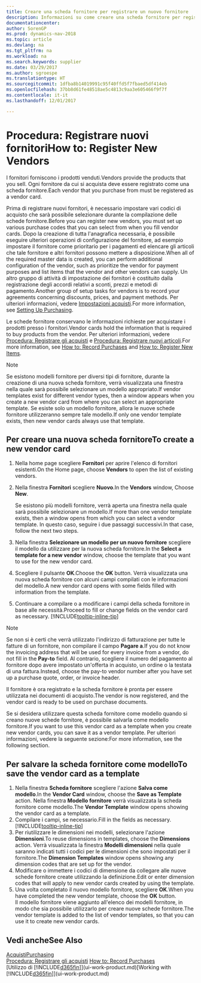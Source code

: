 ```yaml
---
title: Creare una scheda fornitore per registrare un nuovo fornitore
description: Informazioni su come creare una scheda fornitore per registrare un nuovo fornitore.
documentationcenter: 
author: SorenGP
ms.prod: dynamics-nav-2018
ms.topic: article
ms.devlang: na
ms.tgt_pltfrm: na
ms.workload: na
ms.search.keywords: supplier
ms.date: 03/29/2017
ms.author: sgroespe
ms.translationtype: HT
ms.sourcegitcommit: 1dfba8b14019991c95f40ffd5f7fbaed5df414eb
ms.openlocfilehash: 37bb8d61fe48518ae5c4813c9aa3e605466f9f7f
ms.contentlocale: it-it
ms.lasthandoff: 12/01/2017

---
```

# <a name="how-to-register-new-vendors"></a><span data-ttu-id="1e5c9-103">Procedura: Registrare nuovi fornitori</span><span class="sxs-lookup"><span data-stu-id="1e5c9-103">How to: Register New Vendors</span></span>
<span data-ttu-id="1e5c9-104">I fornitori forniscono i prodotti venduti.</span><span class="sxs-lookup"><span data-stu-id="1e5c9-104">Vendors provide the products that you sell.</span></span> <span data-ttu-id="1e5c9-105">Ogni fornitore da cui si acquista deve essere registrato come una scheda fornitore.</span><span class="sxs-lookup"><span data-stu-id="1e5c9-105">Each vendor that you purchase from must be registered as a vendor card.</span></span>

<span data-ttu-id="1e5c9-106">Prima di registrare nuovi fornitori, è necessario impostare vari codici di acquisto che sarà possibile selezionare durante la compilazione delle schede fornitore.</span><span class="sxs-lookup"><span data-stu-id="1e5c9-106">Before you can register new vendors, you must set up various purchase codes that you can select from when you fill vendor cards.</span></span> <span data-ttu-id="1e5c9-107">Dopo la creazione di tutta l'anagrafica necessaria, è possibile eseguire ulteriori operazioni di configurazione del fornitore, ad esempio impostare il fornitore come prioritario per i pagamenti ed elencare gli articoli che tale fornitore e altri fornitori possono mettere a disposizione.</span><span class="sxs-lookup"><span data-stu-id="1e5c9-107">When all of the required master data is created, you can perform additional configuration of the vendor, such as prioritize the vendor for payment purposes and list items that the vendor and other vendors can supply.</span></span> <span data-ttu-id="1e5c9-108">Un altro gruppo di attività di impostazione dei fornitori è costituito dalla registrazione degli accordi relativi a sconti, prezzi e metodi di pagamento.</span><span class="sxs-lookup"><span data-stu-id="1e5c9-108">Another group of setup tasks for vendors is to record your agreements concerning discounts, prices, and payment methods.</span></span> <span data-ttu-id="1e5c9-109">Per ulteriori informazioni, vedere [Impostazioni acquisti](purchasing-setup-purchasing.md).</span><span class="sxs-lookup"><span data-stu-id="1e5c9-109">For more information, see [Setting Up Purchasing](purchasing-setup-purchasing.md).</span></span>

<span data-ttu-id="1e5c9-110">Le schede fornitore conservano le informazioni richieste per acquistare i prodotti presso i fornitori.</span><span class="sxs-lookup"><span data-stu-id="1e5c9-110">Vendor cards hold the information that is required to buy products from the vendor.</span></span> <span data-ttu-id="1e5c9-111">Per ulteriori informazioni, vedere [Procedura: Registrare gli acquisti](purchasing-how-record-purchases.md) e [Procedura: Registrare nuovi articoli](inventory-how-register-new-items.md).</span><span class="sxs-lookup"><span data-stu-id="1e5c9-111">For more information, see [How to: Record Purchases](purchasing-how-record-purchases.md) and [How to: Register New Items](inventory-how-register-new-items.md).</span></span>

> [!NOTE]  
>   <span data-ttu-id="1e5c9-112">Se esistono modelli fornitore per diversi tipi di fornitore, durante la creazione di una nuova scheda fornitore, verrà visualizzata una finestra nella quale sarà possibile selezionare un modello appropriato.</span><span class="sxs-lookup"><span data-stu-id="1e5c9-112">If vendor templates exist for different vendor types, then a window appears when you create a new vendor card from where you can select an appropriate template.</span></span> <span data-ttu-id="1e5c9-113">Se esiste solo un modello fornitore, allora le nuove schede fornitore utilizzeranno sempre tale modello.</span><span class="sxs-lookup"><span data-stu-id="1e5c9-113">If only one vendor template exists, then new vendor cards always use that template.</span></span>

## <a name="to-create-a-new-vendor-card"></a><span data-ttu-id="1e5c9-114">Per creare una nuova scheda fornitore</span><span class="sxs-lookup"><span data-stu-id="1e5c9-114">To create a new vendor card</span></span>
1. <span data-ttu-id="1e5c9-115">Nella home page scegliere **Fornitori** per aprire l'elenco di fornitori esistenti.</span><span class="sxs-lookup"><span data-stu-id="1e5c9-115">On the Home page, choose **Vendors** to open the list of existing vendors.</span></span>  
2. <span data-ttu-id="1e5c9-116">Nella finestra **Fornitori** scegliere **Nuovo**.</span><span class="sxs-lookup"><span data-stu-id="1e5c9-116">In the **Vendors** window, Choose **New**.</span></span>

    <span data-ttu-id="1e5c9-117">Se esistono più modelli fornitore, verrà aperta una finestra nella quale sarà possibile selezionare un modello.</span><span class="sxs-lookup"><span data-stu-id="1e5c9-117">If more than one vendor template exists, then a window opens from which you can select a vendor template.</span></span> <span data-ttu-id="1e5c9-118">In questo caso, seguire i due passaggi successivi.</span><span class="sxs-lookup"><span data-stu-id="1e5c9-118">In that case, follow the next two steps.</span></span>
3. <span data-ttu-id="1e5c9-119">Nella finestra **Selezionare un modello per un nuovo fornitore** scegliere il modello da utilizzare per la nuova scheda fornitore.</span><span class="sxs-lookup"><span data-stu-id="1e5c9-119">In the **Select a template for a new vendor** window, choose the template that you want to use for the new vendor card.</span></span>
4. <span data-ttu-id="1e5c9-120">Scegliere il pulsante **OK**.</span><span class="sxs-lookup"><span data-stu-id="1e5c9-120">Choose the **OK** button.</span></span> <span data-ttu-id="1e5c9-121">Verrà visualizzata una nuova scheda fornitore con alcuni campi compilati con le informazioni del modello.</span><span class="sxs-lookup"><span data-stu-id="1e5c9-121">A new vendor card opens with some fields filled with information from the template.</span></span>
5. <span data-ttu-id="1e5c9-122">Continuare a compilare o a modificare i campi della scheda fornitore in base alle necessità.</span><span class="sxs-lookup"><span data-stu-id="1e5c9-122">Proceed to fill or change fields on the vendor card as necessary.</span></span> [!INCLUDE[tooltip-inline-tip](includes/tooltip-inline-tip_md.md)]

> [!NOTE]  
>   <span data-ttu-id="1e5c9-123">Se non si è certi che verrà utilizzato l'indirizzo di fatturazione per tutte le fatture di un fornitore, non compilare il campo **Pagare a**.</span><span class="sxs-lookup"><span data-stu-id="1e5c9-123">If you do not know the invoicing address that will be used for every invoice from a vendor, do not fill in the **Pay-to** field.</span></span> <span data-ttu-id="1e5c9-124">Al contrario, scegliere il numero del pagamento al fornitore dopo avere impostato un'offerta in acquisto, un ordine o la testata di una fattura.</span><span class="sxs-lookup"><span data-stu-id="1e5c9-124">Instead, choose the pay-to vendor number after you have set up a purchase quote, order, or invoice header.</span></span>

<span data-ttu-id="1e5c9-125">Il fornitore è ora registrato e la scheda fornitore è pronta per essere utilizzata nei documenti di acquisto.</span><span class="sxs-lookup"><span data-stu-id="1e5c9-125">The vendor is now registered, and the vendor card is ready to be used on purchase documents.</span></span>

<span data-ttu-id="1e5c9-126">Se si desidera utilizzare questa scheda fornitore come modello quando si creano nuove schede fornitore, è possibile salvarla come modello fornitore.</span><span class="sxs-lookup"><span data-stu-id="1e5c9-126">If you want to use this vendor card as a template when you create new vendor cards, you can save it as a vendor template.</span></span> <span data-ttu-id="1e5c9-127">Per ulteriori informazioni, vedere la seguente sezione:</span><span class="sxs-lookup"><span data-stu-id="1e5c9-127">For more information, see the following section.</span></span>

## <a name="to-save-the-vendor-card-as-a-template"></a><span data-ttu-id="1e5c9-128">Per salvare la scheda fornitore come modello</span><span class="sxs-lookup"><span data-stu-id="1e5c9-128">To save the vendor card as a template</span></span>
1. <span data-ttu-id="1e5c9-129">Nella finestra **Scheda fornitore** scegliere l'azione **Salva come modello**.</span><span class="sxs-lookup"><span data-stu-id="1e5c9-129">In the **Vendor Card** window, choose the **Save as Template** action.</span></span> <span data-ttu-id="1e5c9-130">Nella finestra **Modello fornitore** verrà visualizzata la scheda fornitore come modello.</span><span class="sxs-lookup"><span data-stu-id="1e5c9-130">The **Vendor Template** window opens showing the vendor card as a template.</span></span>
2. <span data-ttu-id="1e5c9-131">Compilare i campi, se necessario.</span><span class="sxs-lookup"><span data-stu-id="1e5c9-131">Fill in the fields as necessary.</span></span> [!INCLUDE[tooltip-inline-tip](includes/tooltip-inline-tip_md.md)]
3. <span data-ttu-id="1e5c9-132">Per riutilizzare le dimensioni nei modelli, selezionare l'azione **Dimensioni**.</span><span class="sxs-lookup"><span data-stu-id="1e5c9-132">To reuse dimensions in templates, choose the **Dimensions** action.</span></span> <span data-ttu-id="1e5c9-133">Verrà visualizzata la finestra **Modelli dimensioni** nella quale saranno indicati tutti i codici per le dimensioni che sono impostati per il fornitore.</span><span class="sxs-lookup"><span data-stu-id="1e5c9-133">The **Dimension Templates** window opens showing any dimension codes that are set up for the vendor.</span></span>
4. <span data-ttu-id="1e5c9-134">Modificare o immettere i codici di dimensione da collegare alle nuove schede fornitore create utilizzando la definizione.</span><span class="sxs-lookup"><span data-stu-id="1e5c9-134">Edit or enter dimension codes that will apply to new vendor cards created by using the template.</span></span>
5. <span data-ttu-id="1e5c9-135">Una volta completato il nuovo modello fornitore, scegliere **OK**.</span><span class="sxs-lookup"><span data-stu-id="1e5c9-135">When you have completed the new vendor template, choose the **OK** button.</span></span>  
   <span data-ttu-id="1e5c9-136">Il modello fornitore viene aggiunto all'elenco dei modelli fornitore, in modo che sia possibile utilizzarlo per creare nuove schede fornitore.</span><span class="sxs-lookup"><span data-stu-id="1e5c9-136">The vendor template is added to the list of vendor templates, so that you can use it to create new vendor cards.</span></span>

## <a name="see-also"></a><span data-ttu-id="1e5c9-137">Vedi anche</span><span class="sxs-lookup"><span data-stu-id="1e5c9-137">See Also</span></span>
[<span data-ttu-id="1e5c9-138">Acquisti</span><span class="sxs-lookup"><span data-stu-id="1e5c9-138">Purchasing</span></span>](purchasing-manage-purchasing.md)  
<span data-ttu-id="1e5c9-139">[Procedura: Registrare gli acquisti](purchasing-how-record-purchases.md) </span><span class="sxs-lookup"><span data-stu-id="1e5c9-139">[How to: Record Purchases](purchasing-how-record-purchases.md) </span></span>  
<span data-ttu-id="1e5c9-140">[Utilizzo di [!INCLUDE[d365fin](includes/d365fin_md.md)]](ui-work-product.md)</span><span class="sxs-lookup"><span data-stu-id="1e5c9-140">[Working with [!INCLUDE[d365fin](includes/d365fin_md.md)]](ui-work-product.md)</span></span>  


